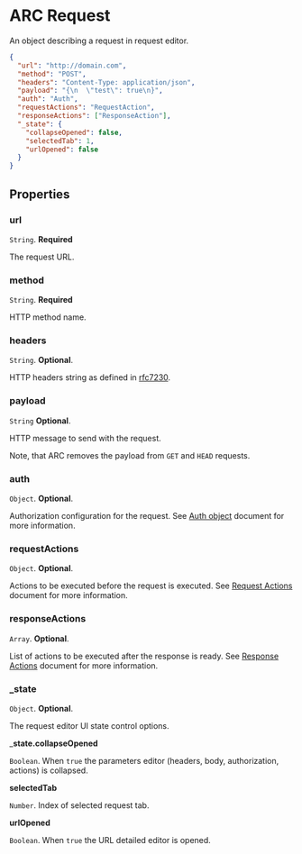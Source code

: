 # ARC Request

An object describing a request in request editor.

```json
{
  "url": "http://domain.com",
  "method": "POST",
  "headers": "Content-Type: application/json",
  "payload": "{\n  \"test\": true\n}",
  "auth": "Auth",
  "requestActions": "RequestAction",
  "responseActions": ["ResponseAction"],
  "_state": {
    "collapseOpened": false,
    "selectedTab": 1,
    "urlOpened": false
  }
}
```

## Properties

### url

`String`. __Required__

The request URL.

### method

`String`. __Required__

HTTP method name.

### headers

`String`. __Optional__.

HTTP headers string as defined in [rfc7230](https://httpwg.org/specs/rfc7230.html#header.fields).

### payload

`String` __Optional__.

HTTP message to send with the request.

Note, that ARC removes the payload from `GET` and `HEAD` requests.

### auth

`Object`. __Optional__.

Authorization configuration for the request. See [Auth object](auth-object.md) document for more information.

### requestActions

`Object`. __Optional__.

Actions to be executed before the request is executed. See [Request Actions](request-action.md) document for more information.

### responseActions

`Array`. __Optional__.

List of actions to be executed after the response is ready. See [Response Actions](response-action.md) document for more information.

### _state

`Object`. __Optional__.

The request editor UI state control options.

___state.collapseOpened__

`Boolean`. When `true` the parameters editor (headers, body, authorization, actions) is collapsed.

__selectedTab__

`Number`. Index of selected request tab.

__urlOpened__

`Boolean`. When `true` the URL detailed editor is opened.
